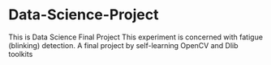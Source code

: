 # Data-Science-Project
This is Data Science Final Project
This experiment is concerned with fatigue (blinking) detection. A final project by self-learning OpenCV and Dlib toolkits
